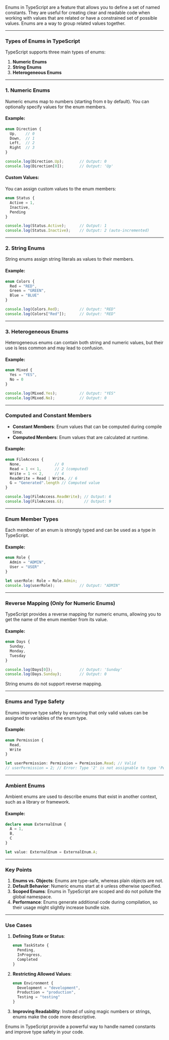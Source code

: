 Enums in TypeScript are a feature that allows you to define a set of named constants. They are useful for creating clear and readable code when working with values that are related or have a constrained set of possible values. Enums are a way to group related values together.

---

### **Types of Enums in TypeScript**

TypeScript supports three main types of enums:

1. **Numeric Enums**
2. **String Enums**
3. **Heterogeneous Enums**

---

### **1. Numeric Enums**
Numeric enums map to numbers (starting from `0` by default). You can optionally specify values for the enum members.

#### Example:
```typescript
enum Direction {
  Up,    // 0
  Down,  // 1
  Left,  // 2
  Right  // 3
}

console.log(Direction.Up);       // Output: 0
console.log(Direction[0]);       // Output: 'Up'
```

#### Custom Values:
You can assign custom values to the enum members:
```typescript
enum Status {
  Active = 1,
  Inactive,
  Pending
}

console.log(Status.Active);      // Output: 1
console.log(Status.Inactive);    // Output: 2 (auto-incremented)
```

---

### **2. String Enums**
String enums assign string literals as values to their members.

#### Example:
```typescript
enum Colors {
  Red = "RED",
  Green = "GREEN",
  Blue = "BLUE"
}

console.log(Colors.Red);         // Output: "RED"
console.log(Colors["Red"]);      // Output: "RED"
```

---

### **3. Heterogeneous Enums**
Heterogeneous enums can contain both string and numeric values, but their use is less common and may lead to confusion.

#### Example:
```typescript
enum Mixed {
  Yes = "YES",
  No = 0
}

console.log(Mixed.Yes);          // Output: "YES"
console.log(Mixed.No);           // Output: 0
```

---

### **Computed and Constant Members**
- **Constant Members**: Enum values that can be computed during compile time.
- **Computed Members**: Enum values that are calculated at runtime.

#### Example:
```typescript
enum FileAccess {
  None,               // 0
  Read = 1 << 1,      // 2 (computed)
  Write = 1 << 2,     // 4
  ReadWrite = Read | Write, // 6
  G = "Generated".length // Computed value
}

console.log(FileAccess.ReadWrite); // Output: 6
console.log(FileAccess.G);         // Output: 9
```

---

### **Enum Member Types**
Each member of an enum is strongly typed and can be used as a type in TypeScript.

#### Example:
```typescript
enum Role {
  Admin = "ADMIN",
  User = "USER"
}

let userRole: Role = Role.Admin;
console.log(userRole);           // Output: "ADMIN"
```

---

### **Reverse Mapping (Only for Numeric Enums)**
TypeScript provides a reverse mapping for numeric enums, allowing you to get the name of the enum member from its value.

#### Example:
```typescript
enum Days {
  Sunday,
  Monday,
  Tuesday
}

console.log(Days[0]);            // Output: 'Sunday'
console.log(Days.Sunday);        // Output: 0
```

String enums do not support reverse mapping.

---

### **Enums and Type Safety**
Enums improve type safety by ensuring that only valid values can be assigned to variables of the enum type.

#### Example:
```typescript
enum Permission {
  Read,
  Write
}

let userPermission: Permission = Permission.Read; // Valid
// userPermission = 2; // Error: Type '2' is not assignable to type 'Permission'
```

---

### **Ambient Enums**
Ambient enums are used to describe enums that exist in another context, such as a library or framework.

#### Example:
```typescript
declare enum ExternalEnum {
  A = 1,
  B,
  C
}

let value: ExternalEnum = ExternalEnum.A;
```

---

### **Key Points**
1. **Enums vs. Objects**: Enums are type-safe, whereas plain objects are not.
2. **Default Behavior**: Numeric enums start at `0` unless otherwise specified.
3. **Scoped Enums**: Enums in TypeScript are scoped and do not pollute the global namespace.
4. **Performance**: Enums generate additional code during compilation, so their usage might slightly increase bundle size.

---

### **Use Cases**
1. **Defining State or Status**:
   ```typescript
   enum TaskState {
     Pending,
     InProgress,
     Completed
   }
   ```

2. **Restricting Allowed Values**:
   ```typescript
   enum Environment {
     Development = "development",
     Production = "production",
     Testing = "testing"
   }
   ```

3. **Improving Readability**:
   Instead of using magic numbers or strings, enums make the code more descriptive.

Enums in TypeScript provide a powerful way to handle named constants and improve type safety in your code.
